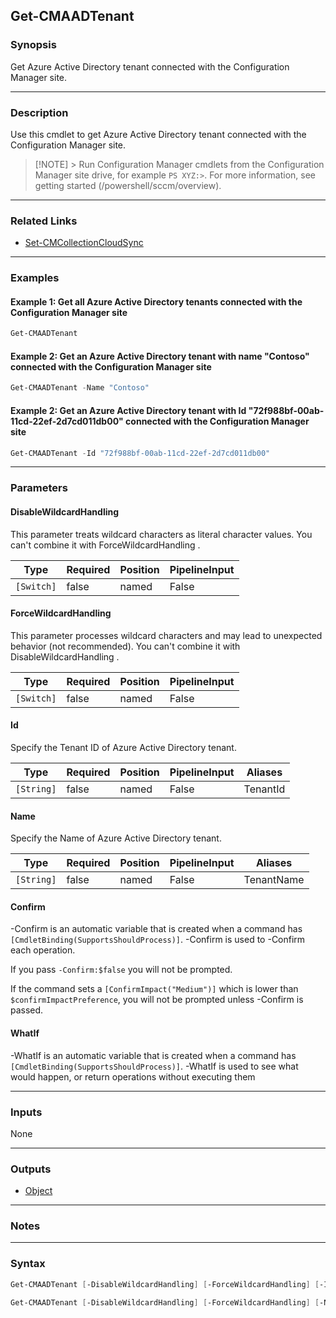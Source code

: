 Get-CMAADTenant
---------------




### Synopsis
Get Azure Active Directory tenant connected with the Configuration Manager site.



---


### Description

Use this cmdlet to get Azure Active Directory tenant connected with the Configuration Manager site.



> [!NOTE] > Run Configuration Manager cmdlets from the Configuration Manager site drive, for example `PS XYZ:>`. For more information, see getting started (/powershell/sccm/overview).



---


### Related Links
* [Set-CMCollectionCloudSync](Set-CMCollectionCloudSync)





---


### Examples
#### Example 1: Get all Azure Active Directory tenants connected with the Configuration Manager site
```PowerShell
Get-CMAADTenant
```

#### Example 2: Get an Azure Active Directory tenant with name "Contoso" connected with the Configuration Manager site
```PowerShell
Get-CMAADTenant -Name "Contoso"
```

#### Example 2: Get an Azure Active Directory tenant with Id "72f988bf-00ab-11cd-22ef-2d7cd011db00" connected with the Configuration Manager site
```PowerShell
Get-CMAADTenant -Id "72f988bf-00ab-11cd-22ef-2d7cd011db00"
```



---


### Parameters
#### **DisableWildcardHandling**

This parameter treats wildcard characters as literal character values. You can't combine it with ForceWildcardHandling .






|Type      |Required|Position|PipelineInput|
|----------|--------|--------|-------------|
|`[Switch]`|false   |named   |False        |



#### **ForceWildcardHandling**

This parameter processes wildcard characters and may lead to unexpected behavior (not recommended). You can't combine it with DisableWildcardHandling .






|Type      |Required|Position|PipelineInput|
|----------|--------|--------|-------------|
|`[Switch]`|false   |named   |False        |



#### **Id**

Specify the Tenant ID of Azure Active Directory tenant.






|Type      |Required|Position|PipelineInput|Aliases |
|----------|--------|--------|-------------|--------|
|`[String]`|false   |named   |False        |TenantId|



#### **Name**

Specify the Name of Azure Active Directory tenant.






|Type      |Required|Position|PipelineInput|Aliases   |
|----------|--------|--------|-------------|----------|
|`[String]`|false   |named   |False        |TenantName|



#### **Confirm**
-Confirm is an automatic variable that is created when a command has ```[CmdletBinding(SupportsShouldProcess)]```.
-Confirm is used to -Confirm each operation.

If you pass ```-Confirm:$false``` you will not be prompted.


If the command sets a ```[ConfirmImpact("Medium")]``` which is lower than ```$confirmImpactPreference```, you will not be prompted unless -Confirm is passed.

#### **WhatIf**
-WhatIf is an automatic variable that is created when a command has ```[CmdletBinding(SupportsShouldProcess)]```.
-WhatIf is used to see what would happen, or return operations without executing them


---


### Inputs
None





---


### Outputs
* [Object](https://learn.microsoft.com/en-us/dotnet/api/System.Object)






---


### Notes




---


### Syntax
```PowerShell
Get-CMAADTenant [-DisableWildcardHandling] [-ForceWildcardHandling] [-Id <String>] [-Confirm] [-WhatIf] [<CommonParameters>]
```
```PowerShell
Get-CMAADTenant [-DisableWildcardHandling] [-ForceWildcardHandling] [-Name <String>] [-Confirm] [-WhatIf] [<CommonParameters>]
```
